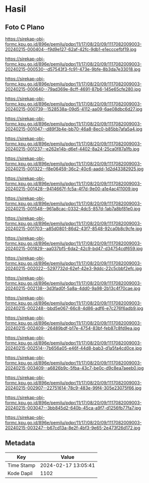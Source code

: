# Hasil

## Foto C Plano

https://sirekap-obj-formc.kpu.go.id/896e/pemilu/pdpr/11/17/08/20/09/1117082009003-20240215-000404--f9d9e127-62af-42fc-9db1-e1ecccefbf19.jpg

https://sirekap-obj-formc.kpu.go.id/896e/pemilu/pdpr/11/17/08/20/09/1117082009003-20240215-000530--d57543f3-fc91-473e-9bfe-8b3da7e33018.jpg

https://sirekap-obj-formc.kpu.go.id/896e/pemilu/pdpr/11/17/08/20/09/1117082009003-20240215-000640--79ad369e-8cff-4691-87b6-145e65cfe280.jpg

https://sirekap-obj-formc.kpu.go.id/896e/pemilu/pdpr/11/17/08/20/09/1117082009003-20240215-000739--1528538a-09d5-4112-aa09-6ae08dbc6d27.jpg

https://sirekap-obj-formc.kpu.go.id/896e/pemilu/pdpr/11/17/08/20/09/1117082009003-20240215-001047--d89f3b4e-bb70-46a8-8ec0-b85bb7afa5a4.jpg

https://sirekap-obj-formc.kpu.go.id/896e/pemilu/pdpr/11/17/08/20/09/1117082009003-20240215-001237--e262e14b-d6ef-4402-8a24-25ca0f87a1fb.jpg

https://sirekap-obj-formc.kpu.go.id/896e/pemilu/pdpr/11/17/08/20/09/1117082009003-20240215-001322--f8e06459-36c2-40c6-aadd-1d2d43382925.jpg

https://sirekap-obj-formc.kpu.go.id/896e/pemilu/pdpr/11/17/08/20/09/1117082009003-20240215-001428--9414667f-fc5a-4f7d-9e00-a1e4ac411009.jpg

https://sirekap-obj-formc.kpu.go.id/896e/pemilu/pdpr/11/17/08/20/09/1117082009003-20240215-001548--961a8cac-0332-4dc5-857d-1ab7a8bf81e0.jpg

https://sirekap-obj-formc.kpu.go.id/896e/pemilu/pdpr/11/17/08/20/09/1117082009003-20240215-001703--a85d0801-86d2-43f7-8548-92ca0b8c9cfe.jpg

https://sirekap-obj-formc.kpu.go.id/896e/pemilu/pdpr/11/17/08/20/09/1117082009003-20240215-001829--aa037bf5-6da2-42c9-bd47-d34754cdf659.jpg

https://sirekap-obj-formc.kpu.go.id/896e/pemilu/pdpr/11/17/08/20/09/1117082009003-20240215-002022--5297732d-62ef-42e3-9ddc-22c5cbbf2efc.jpg

https://sirekap-obj-formc.kpu.go.id/896e/pemilu/pdpr/11/17/08/20/09/1117082009003-20240215-002138--3d3fad0f-5a8a-4dd0-9a98-2b13c4f70cae.jpg

https://sirekap-obj-formc.kpu.go.id/896e/pemilu/pdpr/11/17/08/20/09/1117082009003-20240215-002248--bbd5e067-66c8-4d86-adf6-e7c276f6adb9.jpg

https://sirekap-obj-formc.kpu.go.id/896e/pemilu/pdpr/11/17/08/20/09/1117082009003-20240215-002409--26489bdf-b17e-4754-83bf-feb87c8fd9ea.jpg

https://sirekap-obj-formc.kpu.go.id/896e/pemilu/pdpr/11/17/08/20/09/1117082009003-20240215-002514--7b656a05-e46f-44d8-bab3-d1a5fa4cd0ce.jpg

https://sirekap-obj-formc.kpu.go.id/896e/pemilu/pdpr/11/17/08/20/09/1117082009003-20240215-003409--a6826b9c-5fba-43c7-be0c-d9c8ea7aeeb0.jpg

https://sirekap-obj-formc.kpu.go.id/896e/pemilu/pdpr/11/17/08/20/09/1117082009003-20240215-002907--22751614-78c9-483e-99f4-305e23075f66.jpg

https://sirekap-obj-formc.kpu.go.id/896e/pemilu/pdpr/11/17/08/20/09/1117082009003-20240215-003047--3bb845d2-640b-45ca-a9f7-d1256fb77fa7.jpg

https://sirekap-obj-formc.kpu.go.id/896e/pemilu/pdpr/11/17/08/20/09/1117082009003-20240215-003247--b67cd13a-8e2f-4bf3-9e65-2e473f26d172.jpg


## Metadata

| Key        | Value               |
| ---------- | ------------------- |
| Time Stamp | 2024-02-17 13:05:41 |
| Kode Dapil | 1102                |




